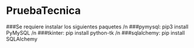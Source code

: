 # PruebaTecnica
###Se requiere instalar los siguientes paquetes /n
###pymysql: pip3 install PyMySQL /n
###tkinter: pip install python-tk /n
###sqlalchemy: pip install SQLAlchemy

